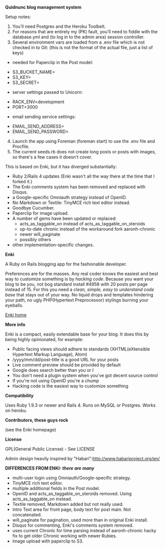 **Quidnunc blog management system**


Setup notes:

1. You'll need Postgres and the Heroku Toolbelt.
2. For reasons that are entirely my (PK) fault, you'll need to fiddle with the database.yml and (to log in to the admin area) session controller.
3. Several environment vars are loaded from a .env file which is not checked in to Git:
  (this is not the format of the actual file, just a list of keys)
  * needed for Paperclip in the Post model:
  - S3_BUCKET_NAME=<secret key redacted>
  - S3_KEY=<secret key redacted>
  - S3_SECRET=<secret key redacted>

  * server settings passed to Unicorn:
  - RACK_ENV=development
  - PORT=3000

  * email sending service settings:
  - EMAIL_SEND_ADDRESS=<secret key redacted>
  - EMAIL_SEND_PASSWORD=<secret key redacted>

4. Launch the app using Foreman (foreman start) to use the .env file and Procfile.
5. The current seeds.rb does not create long posts or posts with images, so there's a few cases it doesn't cover.

This is based on Enki, but it has diverged substantially:

* Ruby 2/Rails 4 updates (Enki wasn't all the way there at the time that I forked it.)
* The Enki comments system has been removed and replaced with Disqus.
* a Google-specific Omniauth strategy instead of OpenID.
* No Markdown or Textile: TinyMCE rich text editor instead.
* Goodbye Cucumber.
* Paperclip for image upload.
* A number of gems have been updated or replaced:
  - acts_as_taggable_on instead of acts_as_taggable_on_steroids
  - up-to-date chronic instead of the workaround fork aaronh-chronic
  - newer will_paginate
  - possibly others
* other implementation-specific changes.


**Enki**


A Ruby on Rails blogging app for the fashionable developer.

Preferences are for the masses. Any real coder knows the easiest and best way to customize something is by *hacking code*. Because you want your blog to be you, not bog standard install #4958 with 20 posts per page instead of 15. For this you need a *clean, simple, easy to understand code base* that stays out of your way. No liquid drops and templates hindering your path, no ugly PHP(Hypertext Preprocessor) stylings burning your eyeballs.

[Enki home](http://github.com/xaviershay/enki)

**More info**

Enki is a compact, easily extendable base for your blog. It does this by being highly opinionated, for example:

* Public facing views should adhere to standards (XHTML(eXtensible Hypertext Markup Language), Atom)
* /yyyy/mm/dd/post-title is a good URL for your posts
* Live comment preview should be provided by default
* Google does search better than you or I
* You don't need a plugin system when you've got decent source control
* If you're not using OpenID you're a chump
* Hacking code is the easiest way to customize something

**Compatibility**

Uses Ruby 1.9.3 or newer and Rails 4. Runs on MySQL or Postgres. Works on heroku.

**Contributors, these guys rock**

(see the Enki homepage)

**License**

GPL(General Public License) - See LICENSE

Admin design heavily inspired by "Habari":http://www.habariproject.org/en/

**DIFFERENCES FROM ENKI:**
***there are many***

* multi-user login using Omniauth/Google-specific strategy.
* TinyMCE rich text editor.
* multiple additional fields in the Post model.
* OpenID and acts_as_taggable_on_steroids removed. Using acts_as_taggable_on instead.
* Textile removed, Markdown added but not really used.
* Intro Text area for front page, body text for post main. Not concatenated.
* will_paginate for pagination, used more than in original Enki install.
* Disqus for commenting, Enki's comments system removed.
* uses current Chronic for time parsing instead of aaronh-chronic hacky fix to get older Chronic working with newer Rubies.
* Image upload with paperclip to S3.
